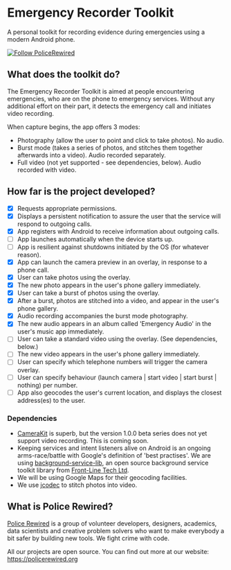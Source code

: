 # Emergency Recorder Toolkit
A personal toolkit for recording evidence during emergencies using a modern Android phone.

[![Follow PoliceRewired](https://img.shields.io/twitter/follow/policerewired.svg?style=social&label=Follow%20Police%20Rewired)](https://twitter.com/policerewired)

## What does the toolkit do?

The Emergency Recorder Toolkit is aimed at people encountering emergencies, who are on the phone to emergency services. Without any additional effort on their part, it detects the emergency call and initiates video recording.

When capture begins, the app offers 3 modes:
* Photography (allow the user to point and click to take photos). No audio.
* Burst mode (takes a series of photos, and stitches them together afterwards into a video). Audio recorded separately.
* Full video (not yet supported - see dependencies, below). Audio recorded with video.

## How far is the project developed?

- [x] Requests appropriate permissions.
- [x] Displays a persistent notification to assure the user that the service will respond to outgoing calls.
- [x] App registers with Android to receive information about outgoing calls.
- [ ] App launches automatically when the device starts up.
- [ ] App is resilient against shutdowns initiated by the OS (for whatever reason).
- [x] App can launch the camera preview in an overlay, in response to a phone call.
- [x] User can take photos using the overlay.
- [x] The new photo appears in the user's phone gallery immediately.
- [x] User can take a burst of photos using the overlay.
- [x] After a burst, photos are stitched into a video, and appear in the user's phone gallery.
- [x] Audio recording accompanies the burst mode photography.
- [x] The new audio appears in an album called 'Emergency Audio' in the user's music app immediately.
- [ ] User can take a standard video using the overlay. (See dependencies, below.)
- [ ] The new video appears in the user's phone gallery immediately.
- [ ] User can specify which telephone numbers will trigger the camera overlay.
- [ ] User can specify behaviour (launch camera | start video | start burst | nothing) per number.
- [ ] App also geocodes the user's current location, and displays the closest address(es) to the user.

### Dependencies

* [CameraKit](https://camerakit.io/) is superb, but the version 1.0.0 beta series does not yet support video recording. This is coming soon.
* Keeping services and intent listeners alive on Android is an ongoing arms-race/battle with Google's definition of 'best practises'. We are using [background-service-lib](https://github.com/front-line-tech/background-service-lib), an open source background service toolkit library from [Front-Line Tech Ltd](http://front-line-tech.com).
* We will be using Google Maps for their geocoding facilities.
* We use [jcodec](http://jcodec.org/) to stitch photos into video.

## What is Police Rewired?

[Police Rewired](https://policerewired.org) is a group of volunteer developers, designers, academics, data scientists and creative problem solvers who want to make everybody a bit safer by building new tools. We fight crime with code.

All our projects are open source. You can find out more at our website: https://policerewired.org

